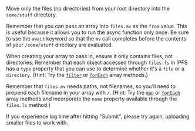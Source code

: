 Move only the files (no directories) from your root directory into the `some/stuff` directory.

Remember that you can pass an array into `files.mv` as the `from` value. This is useful because it allows you to run the async function only once. Be sure to use the `await` keyword so that the `mv` call completes before the contents of your `/some/stuff` directory are evaluated.

When creating your array to pass in, ensure it only contains files, not directories. Remember that each object accessed through `files.ls` in IPFS has a `type` property that you can use to determine whether it's a `file` or a `directory`. (Hint: Try the [`filter`](https://developer.mozilla.org/en-US/docs/Web/JavaScript/Reference/Global_Objects/Array/filter) or [`forEach`](https://developer.mozilla.org/en-US/docs/Web/JavaScript/Reference/Global_Objects/Array/forEach) array methods.)

Remember that `files.mv` needs paths, not filenames, so you'll need to prepend each filename in your array with `/`. (Hint: Try the [`map`](https://developer.mozilla.org/en-US/docs/Web/JavaScript/Reference/Global_Objects/Array/map) or [`forEach`](https://developer.mozilla.org/en-US/docs/Web/JavaScript/Reference/Global_Objects/Array/forEach) array methods and incorporate the `name` property available through the `files.ls` method.)

If you experience lag time after hitting "Submit", please try again, uploading smaller files to work with.
